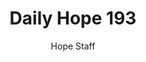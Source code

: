 ---
image: /assets/img/daily-hope-default-artwork.png
title: Daily Hope 193
number: 193
categories:
  - Daily Hope
author: Hope Staff
notes: Daily Hope 193
embed: >-
  EMBED_GOES_HERE
---